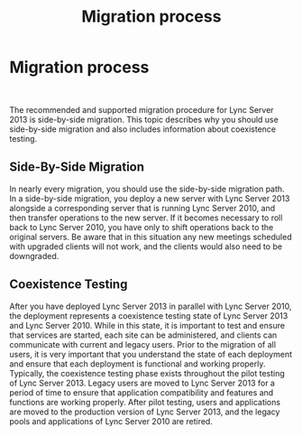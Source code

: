 ﻿---
title: Migration process
TOCTitle: Migration process
ms:assetid: 13d71f4b-9d5e-4ea3-9e93-29fdad7ac68f
ms:mtpsurl: https://technet.microsoft.com/en-us/library/JJ204696(v=OCS.15)
ms:contentKeyID: 48183474
ms.date: 07/23/2014
mtps_version: v=OCS.15
---

# Migration process

 


The recommended and supported migration procedure for Lync Server 2013 is side-by-side migration. This topic describes why you should use side-by-side migration and also includes information about coexistence testing.

## Side-By-Side Migration

In nearly every migration, you should use the side-by-side migration path. In a side-by-side migration, you deploy a new server with Lync Server 2013 alongside a corresponding server that is running Lync Server 2010, and then transfer operations to the new server. If it becomes necessary to roll back to Lync Server 2010, you have only to shift operations back to the original servers. Be aware that in this situation any new meetings scheduled with upgraded clients will not work, and the clients would also need to be downgraded.

## Coexistence Testing

After you have deployed Lync Server 2013 in parallel with Lync Server 2010, the deployment represents a coexistence testing state of Lync Server 2013 and Lync Server 2010. While in this state, it is important to test and ensure that services are started, each site can be administered, and clients can communicate with current and legacy users. Prior to the migration of all users, it is very important that you understand the state of each deployment and ensure that each deployment is functional and working properly. Typically, the coexistence testing phase exists throughout the pilot testing of Lync Server 2013. Legacy users are moved to Lync Server 2013 for a period of time to ensure that application compatibility and features and functions are working properly. After pilot testing, users and applications are moved to the production version of Lync Server 2013, and the legacy pools and applications of Lync Server 2010 are retired.

